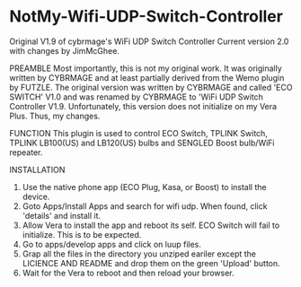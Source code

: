 # NotMy-Wifi-UDP-Switch-Controller
Original V1.9 of cybrmage's WiFi UDP Switch Controller
Current version 2.0 with changes by JimMcGhee.

PREAMBLE
Most importantly, this is not my original work.  It was originally written by CYBRMAGE and at least partially derived 
from the Wemo plugin by FUTZLE.
The original version was written by CYBRMAGE and called 'ECO SWITCH' V1.0 and was renamed by CYBRMAGE to 'WiFi UDP 
Switch Controller V1.9.
Unfortunately, this version does not initialize on my Vera Plus.  Thus, my changes.

FUNCTION
This plugin is used to control ECO Switch, TPLINK Switch, TPLINK LB100(US) and LB120(US) bulbs and SENGLED Boost bulb/WiFi 
repeater.

INSTALLATION
1. Use the native phone app (ECO Plug, Kasa, or Boost) to install the device.
2. Goto Apps/Install Apps and search for wifi udp.  When found, click 'details' and install it.
3. Allow Vera to install the app and reboot its self.  ECO Switch will fail to initialize.  This is to be expected.
4. Go to apps/develop apps and click on luup files.
5. Grap all the files in the directory you unziped eariler except the LICIENCE AND README and drop them on the green 'Upload' 
    button.
6. Wait for the Vera to reboot and then reload your browser.
